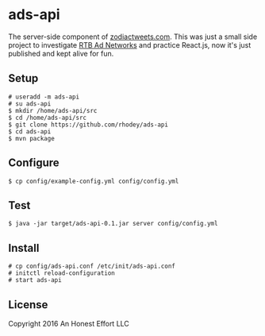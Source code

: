 # ads-api

The server-side component of [zodiactweets.com](https://github.com/rhodey/zodiactweets.com). This was just a small side project to investigate [RTB Ad Networks](https://en.wikipedia.org/wiki/Real-time_bidding) and practice React.js, now it's just published and kept alive for fun.

## Setup
```
# useradd -m ads-api
# su ads-api
$ mkdir /home/ads-api/src
$ cd /home/ads-api/src
$ git clone https://github.com/rhodey/ads-api
$ cd ads-api
$ mvn package
```

## Configure
```
$ cp config/example-config.yml config/config.yml
```

## Test
```
$ java -jar target/ads-api-0.1.jar server config/config.yml
```

## Install
```
# cp config/ads-api.conf /etc/init/ads-api.conf
# initctl reload-configuration
# start ads-api
```

## License

Copyright 2016 An Honest Effort LLC

